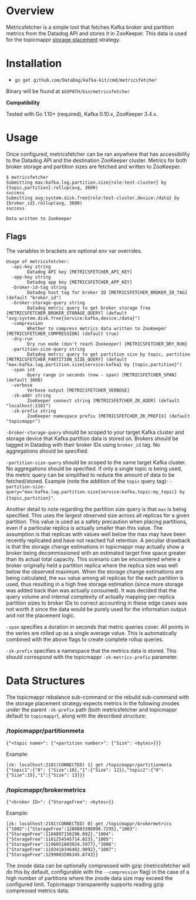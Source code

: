 # Overview

Metricsfetcher is a simple tool that fetches Kafka broker and partition metrics from the Datadog API and stores it in ZooKeeper. This data is used for the topicmappr [storage placement](https://github.com/DataDog/kafka-kit/tree/master/cmd/topicmappr#placement-strategy) strategy.

# Installation
- `go get github.com/DataDog/kafka-kit/cmd/metricsfetcher`

Binary will be found at `$GOPATH/bin/metricsfetcher`

**Compatibility**

Tested with Go 1.10+ (required), Kafka 0.10.x, ZooKeeper 3.4.x.

# Usage

Once configured, metricsfetcher can be ran anywhere that has accessibility to the Datadog API and the destination ZooKeeper cluster. Metrics for both broker storage and partition sizes are fetched and written to ZooKeeper.

```
$ metricsfetcher
Submitting max:kafka.log.partition.size{role:test-cluster} by {topic,partition}.rollup(avg, 3600)
success
Submitting avg:system.disk.free{role:test-cluster,device:/data} by {broker_id}.rollup(avg, 3600)
success

Data written to ZooKeeper
```

## Flags

The variables in brackets are optional env var overrides.

```
Usage of metricsfetcher:
  -api-key string
    	Datadog API key [METRICSFETCHER_API_KEY]
  -app-key string
    	Datadog app key [METRICSFETCHER_APP_KEY]
  -broker-id-tag string
    	Datadog host tag for broker ID [METRICSFETCHER_BROKER_ID_TAG] (default "broker_id")
  -broker-storage-query string
    	Datadog metric query to get broker storage free [METRICSFETCHER_BROKER_STORAGE_QUERY] (default "avg:system.disk.free{service:kafka,device:/data}")
  -compression
    	Whether to compress metrics data written to ZooKeeper [METRICSFETCHER_COMPRESSION] (default true)
  -dry-run
    	Dry run mode (don't reach Zookeeper) [METRICSFETCHER_DRY_RUN]
  -partition-size-query string
    	Datadog metric query to get partition size by topic, partition [METRICSFETCHER_PARTITION_SIZE_QUERY] (default "max:kafka.log.partition.size{service:kafka} by {topic,partition}")
  -span int
    	Query range in seconds (now - span) [METRICSFETCHER_SPAN] (default 3600)
  -verbose
    	Verbose output [METRICSFETCHER_VERBOSE]
  -zk-addr string
    	ZooKeeper connect string [METRICSFETCHER_ZK_ADDR] (default "localhost:2181")
  -zk-prefix string
    	ZooKeeper namespace prefix [METRICSFETCHER_ZK_PREFIX] (default "topicmappr")
```

`-broker-storage-query` should be scoped to your target Kafka cluster and storage device that Kafka partition data is stored on. Brokers should be tagged in Datadog with their broker IDs using  `broker_id` tag. No aggregations should be specified.

`-partition-size-query` should be scoped to the same target Kafka cluster. No aggregations should be specified. If only a single topic is being used, the metric query can be simplified to reduce the amount of data to be fetched/stored. Example (note the addition of the `topic` query tag): `-partition-size-query="max:kafka.log.partition.size{service:kafka,topic:my_topic} by {topic,partition}"`.

Another detail to note regarding the partition size query is that `max` is being specified. This uses the largest observed size across all replicas for a given partition. This value is used as a safety precaution when placing partitions, even if a particular replica is actually smaller than this value. The assumption is that replicas with values well below the max may have been recently replicated and have not reached full retention. A peculiar drawback is that the storage change estimations in topicmappr may actually show a broker being decommissioned with an estimated target free space greater than its actual total capacity. This scenario can be encountered where a broker originally held a partition replica where the replica size was well below the observed maximum. When the storage change estimations are being calculated, the `max` value among all replicas for the each partition is used, thus resulting in a high free storage estimation (since more storage was added back than was actually consumed). It was decided that the query volume and internal complexity of actually mapping per-replica partition sizes to broker IDs to correct accounting in these edge cases was not worth it since the data would be purely used for the information output and not the placement logic.

`-span` specifies a duration in seconds that metric queries cover. All points in the series are rolled up as a single average value. This is automatically combined with the above flags to create complete rollup queries.

`-zk-prefix` specifies a namespace that the metrics data is stored. This should correspond with the topicmappr `-zk-metrics-prefix` parameter.

# Data Structures

The topicmappr rebalance sub-command or the rebuild sub-command with the storage placement strategy expects metrics in the following znodes under the parent `-zk-prefix` path (both metricsfetcher and topicmappr default to `topicmappr`), along with the described structure:

### /topicmappr/partitionmeta
`{"<topic name>": {"<partition number>": {"Size": <bytes>}}}`

Example:
```
[zk: localhost:2181(CONNECTED) 1] get /topicmappr/partitionmeta
{"topic1":{"0": {"Size":10},"1":{"Size": 12}},"topic2":{"0": {"Size":15},"1":{"Size": 13}}}
```

### /topicmappr/brokermetrics
`{"<broker ID>": {"StorageFree": <bytes>}}`

Example:
```
[zk: localhost:2181(CONNECTED) 0] get /topicmappr/brokermetrics
{"1002":{"StorageFree":1280803388090.7295},"1003":{"StorageFree":1104897156296.092},"1004":{"StorageFree":1161254545714.023},"1005":{"StorageFree":1196051803924.5977},"1006":{"StorageFree":1103418346402.9092},"1007":{"StorageFree":1299083586345.6743}}
```

The znode data can be optionally compressed with gzip (metricsfetcher will do this by default, configurable with the `--compression` flag) in the case of a high number of partitions where the znode data size may exceed the configured limit. Topicmappr transparently supports reading gzip compressed metrics data.
